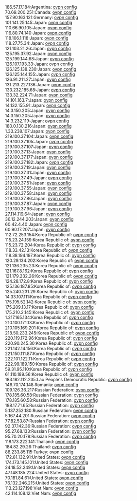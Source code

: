 186.57.17.184:Argentina: [ovpn config](vpn/186_57_17_184.ovpn)  
70.69.200.251:Canada: [ovpn config](vpn/70_69_200_251.ovpn)  
157.90.163.121:Germany: [ovpn config](vpn/157_90_163_121.ovpn)  
101.141.25.145:Japan: [ovpn config](vpn/101_141_25_145.ovpn)  
110.66.90.105:Japan: [ovpn config](vpn/110_66_90_105.ovpn)  
116.80.74.140:Japan: [ovpn config](vpn/116_80_74_140.ovpn)  
118.106.1.118:Japan: [ovpn config](vpn/118_106_1_118.ovpn)  
118.27.75.34:Japan: [ovpn config](vpn/118_27_75_34.ovpn)  
121.103.21.26:Japan: [ovpn config](vpn/121_103_21_26.ovpn)  
125.195.37.92:Japan: [ovpn config](vpn/125_195_37_92.ovpn)  
125.199.144.68:Japan: [ovpn config](vpn/125_199_144_68.ovpn)  
126.107.193.33:Japan: [ovpn config](vpn/126_107_193_33.ovpn)  
126.125.138.230:Japan: [ovpn config](vpn/126_125_138_230.ovpn)  
126.125.144.155:Japan: [ovpn config](vpn/126_125_144_155.ovpn)  
126.91.211.27:Japan: [ovpn config](vpn/126_91_211_27.ovpn)  
131.213.227.136:Japan: [ovpn config](vpn/131_213_227_136.ovpn)  
133.232.185.68:Japan: [ovpn config](vpn/133_232_185_68.ovpn)  
133.32.224.71:Japan: [ovpn config](vpn/133_32_224_71.ovpn)  
14.101.163.7:Japan: [ovpn config](vpn/14_101_163_7.ovpn)  
14.132.155.91:Japan: [ovpn config](vpn/14_132_155_91.ovpn)  
14.3.150.205:Japan: [ovpn config](vpn/14_3_150_205.ovpn)  
14.3.150.205:Japan: [ovpn config](vpn/14_3_150_205.ovpn)  
14.3.232.119:Japan: [ovpn config](vpn/14_3_232_119.ovpn)  
180.0.130.216:Japan: [ovpn config](vpn/180_0_130_216.ovpn)  
1.33.238.107:Japan: [ovpn config](vpn/1_33_238_107.ovpn)  
219.100.37.104:Japan: [ovpn config](vpn/219_100_37_104.ovpn)  
219.100.37.105:Japan: [ovpn config](vpn/219_100_37_105.ovpn)  
219.100.37.107:Japan: [ovpn config](vpn/219_100_37_107.ovpn)  
219.100.37.13:Japan: [ovpn config](vpn/219_100_37_13.ovpn)  
219.100.37.177:Japan: [ovpn config](vpn/219_100_37_177.ovpn)  
219.100.37.182:Japan: [ovpn config](vpn/219_100_37_182.ovpn)  
219.100.37.19:Japan: [ovpn config](vpn/219_100_37_19.ovpn)  
219.100.37.31:Japan: [ovpn config](vpn/219_100_37_31.ovpn)  
219.100.37.49:Japan: [ovpn config](vpn/219_100_37_49.ovpn)  
219.100.37.51:Japan: [ovpn config](vpn/219_100_37_51.ovpn)  
219.100.37.55:Japan: [ovpn config](vpn/219_100_37_55.ovpn)  
219.100.37.58:Japan: [ovpn config](vpn/219_100_37_58.ovpn)  
219.100.37.86:Japan: [ovpn config](vpn/219_100_37_86.ovpn)  
219.100.37.87:Japan: [ovpn config](vpn/219_100_37_87.ovpn)  
219.100.37.96:Japan: [ovpn config](vpn/219_100_37_96.ovpn)  
27.114.119.64:Japan: [ovpn config](vpn/27_114_119_64.ovpn)  
36.12.244.203:Japan: [ovpn config](vpn/36_12_244_203.ovpn)  
60.42.4.40:Japan: [ovpn config](vpn/60_42_4_40.ovpn)  
60.90.17.207:Japan: [ovpn config](vpn/60_90_17_207.ovpn)  
112.72.253.154:Korea Republic of: [ovpn config](vpn/112_72_253_154.ovpn)  
115.23.24.159:Korea Republic of: [ovpn config](vpn/115_23_24_159.ovpn)  
115.23.72.204:Korea Republic of: [ovpn config](vpn/115_23_72_204.ovpn)  
118.33.42.13:Korea Republic of: [ovpn config](vpn/118_33_42_13.ovpn)  
118.38.194.197:Korea Republic of: [ovpn config](vpn/118_38_194_197.ovpn)  
120.29.134.202:Korea Republic of: [ovpn config](vpn/120_29_134_202.ovpn)  
121.136.235.23:Korea Republic of: [ovpn config](vpn/121_136_235_23.ovpn)  
121.167.8.162:Korea Republic of: [ovpn config](vpn/121_167_8_162.ovpn)  
121.179.232.26:Korea Republic of: [ovpn config](vpn/121_179_232_26.ovpn)  
124.28.172.8:Korea Republic of: [ovpn config](vpn/124_28_172_8.ovpn)  
125.136.187.85:Korea Republic of: [ovpn config](vpn/125_136_187_85.ovpn)  
125.240.231.29:Korea Republic of: [ovpn config](vpn/125_240_231_29.ovpn)  
14.33.107.111:Korea Republic of: [ovpn config](vpn/14_33_107_111.ovpn)  
175.195.52.142:Korea Republic of: [ovpn config](vpn/175_195_52_142.ovpn)  
175.209.13.17:Korea Republic of: [ovpn config](vpn/175_209_13_17.ovpn)  
175.210.2.145:Korea Republic of: [ovpn config](vpn/175_210_2_145.ovpn)  
1.217.165.134:Korea Republic of: [ovpn config](vpn/1_217_165_134.ovpn)  
210.100.171.13:Korea Republic of: [ovpn config](vpn/210_100_171_13.ovpn)  
210.105.169.201:Korea Republic of: [ovpn config](vpn/210_105_169_201.ovpn)  
218.50.233.245:Korea Republic of: [ovpn config](vpn/218_50_233_245.ovpn)  
220.119.172.96:Korea Republic of: [ovpn config](vpn/220_119_172_96.ovpn)  
220.90.245.30:Korea Republic of: [ovpn config](vpn/220_90_245_30.ovpn)  
221.142.14.156:Korea Republic of: [ovpn config](vpn/221_142_14_156.ovpn)  
221.150.111.87:Korea Republic of: [ovpn config](vpn/221_150_111_87.ovpn)  
222.101.122.11:Korea Republic of: [ovpn config](vpn/222_101_122_11.ovpn)  
222.99.189.150:Korea Republic of: [ovpn config](vpn/222_99_189_150.ovpn)  
59.31.95.110:Korea Republic of: [ovpn config](vpn/59_31_95_110.ovpn)  
61.110.189.56:Korea Republic of: [ovpn config](vpn/61_110_189_56.ovpn)  
183.182.112.235:Lao People's Democratic Republic: [ovpn config](vpn/183_182_112_235.ovpn)  
146.70.174.148:Romania: [ovpn config](vpn/146_70_174_148.ovpn)  
109.126.36.217:Russian Federation: [ovpn config](vpn/109_126_36_217.ovpn)  
178.185.60.58:Russian Federation: [ovpn config](vpn/178_185_60_58.ovpn)  
178.185.60.58:Russian Federation: [ovpn config](vpn/178_185_60_58.ovpn)  
188.17.71.65:Russian Federation: [ovpn config](vpn/188_17_71_65.ovpn)  
5.137.252.180:Russian Federation: [ovpn config](vpn/5_137_252_180.ovpn)  
5.167.44.201:Russian Federation: [ovpn config](vpn/5_167_44_201.ovpn)  
77.82.53.87:Russian Federation: [ovpn config](vpn/77_82_53_87.ovpn)  
92.37.142.36:Russian Federation: [ovpn config](vpn/92_37_142_36.ovpn)  
95.27.68.133:Russian Federation: [ovpn config](vpn/95_27_68_133.ovpn)  
95.70.20.178:Russian Federation: [ovpn config](vpn/95_70_20_178.ovpn)  
118.173.222.141:Thailand: [ovpn config](vpn/118_173_222_141.ovpn)  
184.82.29.26:Thailand: [ovpn config](vpn/184_82_29_26.ovpn)  
88.233.85.115:Turkey: [ovpn config](vpn/88_233_85_115.ovpn)  
172.81.132.91:United States: [ovpn config](vpn/172_81_132_91.ovpn)  
174.173.145.101:United States: [ovpn config](vpn/174_173_145_101.ovpn)  
24.18.52.249:United States: [ovpn config](vpn/24_18_52_249.ovpn)  
47.148.185.224:United States: [ovpn config](vpn/47_148_185_224.ovpn)  
70.181.84.61:United States: [ovpn config](vpn/70_181_84_61.ovpn)  
76.132.246.215:United States: [ovpn config](vpn/76_132_246_215.ovpn)  
113.23.127.196:Viet Nam: [ovpn config](vpn/113_23_127_196.ovpn)  
42.114.108.12:Viet Nam: [ovpn config](vpn/42_114_108_12.ovpn)  
